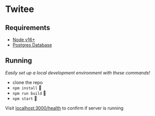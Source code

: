 # Twitee

## Requirements

- [Node v16+](https://nodejs.org/)
- [Postgres Database](https://www.postgresql.org/)

## Running

_Easily set up a local development environment with these commands!_

- clone the repo
- `npm install` 🚀
- `npm run build` 🚀
- `npm start` 🚀

Visit [localhost:3000/health](http://localhost:3000/health) to confirm if server is running
